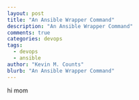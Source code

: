 ```yaml
---
layout: post
title: "An Ansible Wrapper Command"
description: "An Ansible Wrapper Command"
comments: true
categories: devops
tags:
  - devops
  - ansible
author: "Kevin M. Counts"
blurb: "An Ansible Wrapper Command"
---
```


hi mom
